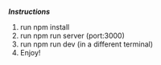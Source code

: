 ***Instructions***

1) run npm install
2) run npm run server (port:3000)
3) run npm run dev (in a different terminal)
4) Enjoy!